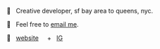 

🌱 &nbsp;  Creative developer, sf bay area to queens, nyc.

💌 &nbsp;  Feel free to [email me](mailto:jexica.ayran@gmail.com). 

🔗 &nbsp;  [website](https://jexica.design/) &nbsp; &nbsp; + &nbsp; [IG](https://www.instagram.com/xica.io/) 
